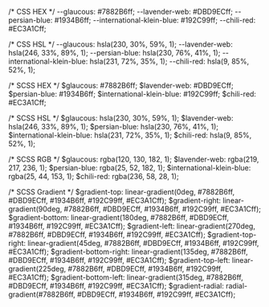 /* CSS HEX */
--glaucous: #7882B6ff;
--lavender-web: #DBD9ECff;
--persian-blue: #1934B6ff;
--international-klein-blue: #192C99ff;
--chili-red: #EC3A1Cff;

/* CSS HSL */
--glaucous: hsla(230, 30%, 59%, 1);
--lavender-web: hsla(246, 33%, 89%, 1);
--persian-blue: hsla(230, 76%, 41%, 1);
--international-klein-blue: hsla(231, 72%, 35%, 1);
--chili-red: hsla(9, 85%, 52%, 1);

/* SCSS HEX */
$glaucous: #7882B6ff;
$lavender-web: #DBD9ECff;
$persian-blue: #1934B6ff;
$international-klein-blue: #192C99ff;
$chili-red: #EC3A1Cff;

/* SCSS HSL */
$glaucous: hsla(230, 30%, 59%, 1);
$lavender-web: hsla(246, 33%, 89%, 1);
$persian-blue: hsla(230, 76%, 41%, 1);
$international-klein-blue: hsla(231, 72%, 35%, 1);
$chili-red: hsla(9, 85%, 52%, 1);

/* SCSS RGB */
$glaucous: rgba(120, 130, 182, 1);
$lavender-web: rgba(219, 217, 236, 1);
$persian-blue: rgba(25, 52, 182, 1);
$international-klein-blue: rgba(25, 44, 153, 1);
$chili-red: rgba(236, 58, 28, 1);

/* SCSS Gradient */
$gradient-top: linear-gradient(0deg, #7882B6ff, #DBD9ECff, #1934B6ff, #192C99ff, #EC3A1Cff);
$gradient-right: linear-gradient(90deg, #7882B6ff, #DBD9ECff, #1934B6ff, #192C99ff, #EC3A1Cff);
$gradient-bottom: linear-gradient(180deg, #7882B6ff, #DBD9ECff, #1934B6ff, #192C99ff, #EC3A1Cff);
$gradient-left: linear-gradient(270deg, #7882B6ff, #DBD9ECff, #1934B6ff, #192C99ff, #EC3A1Cff);
$gradient-top-right: linear-gradient(45deg, #7882B6ff, #DBD9ECff, #1934B6ff, #192C99ff, #EC3A1Cff);
$gradient-bottom-right: linear-gradient(135deg, #7882B6ff, #DBD9ECff, #1934B6ff, #192C99ff, #EC3A1Cff);
$gradient-top-left: linear-gradient(225deg, #7882B6ff, #DBD9ECff, #1934B6ff, #192C99ff, #EC3A1Cff);
$gradient-bottom-left: linear-gradient(315deg, #7882B6ff, #DBD9ECff, #1934B6ff, #192C99ff, #EC3A1Cff);
$gradient-radial: radial-gradient(#7882B6ff, #DBD9ECff, #1934B6ff, #192C99ff, #EC3A1Cff);